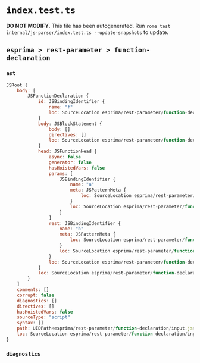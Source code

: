 # `index.test.ts`

**DO NOT MODIFY**. This file has been autogenerated. Run `rome test internal/js-parser/index.test.ts --update-snapshots` to update.

## `esprima > rest-parameter > function-declaration`

### `ast`

```javascript
JSRoot {
	body: [
		JSFunctionDeclaration {
			id: JSBindingIdentifier {
				name: "f"
				loc: SourceLocation esprima/rest-parameter/function-declaration/input.js 1:9-1:10 (f)
			}
			body: JSBlockStatement {
				body: []
				directives: []
				loc: SourceLocation esprima/rest-parameter/function-declaration/input.js 1:20-1:22
			}
			head: JSFunctionHead {
				async: false
				generator: false
				hasHoistedVars: false
				params: [
					JSBindingIdentifier {
						name: "a"
						meta: JSPatternMeta {
							loc: SourceLocation esprima/rest-parameter/function-declaration/input.js 1:11-1:12
						}
						loc: SourceLocation esprima/rest-parameter/function-declaration/input.js 1:11-1:12 (a)
					}
				]
				rest: JSBindingIdentifier {
					name: "b"
					meta: JSPatternMeta {
						loc: SourceLocation esprima/rest-parameter/function-declaration/input.js 1:17-1:18
					}
					loc: SourceLocation esprima/rest-parameter/function-declaration/input.js 1:17-1:18 (b)
				}
				loc: SourceLocation esprima/rest-parameter/function-declaration/input.js 1:10-1:19
			}
			loc: SourceLocation esprima/rest-parameter/function-declaration/input.js 1:0-1:22
		}
	]
	comments: []
	corrupt: false
	diagnostics: []
	directives: []
	hasHoistedVars: false
	sourceType: "script"
	syntax: []
	path: UIDPath<esprima/rest-parameter/function-declaration/input.js>
	loc: SourceLocation esprima/rest-parameter/function-declaration/input.js 1:0-2:0
}
```

### `diagnostics`

```

```
